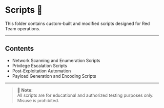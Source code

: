 # Scripts 📜

This folder contains custom-built and modified scripts designed for Red Team operations.

---

## Contents
- Network Scanning and Enumeration Scripts
- Privilege Escalation Scripts
- Post-Exploitation Automation
- Payload Generation and Encoding Scripts

---

> 📢 **Note:**  
All scripts are for educational and authorized testing purposes only. Misuse is prohibited.
